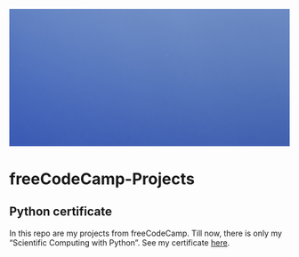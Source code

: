 ![](../img/construction.png)
# freeCodeCamp-Projects
## Python certificate
In this repo are my projects from freeCodeCamp.
Till now, there is only my “Scientific Computing with Python”. 
See my certificate [here](https://www.freecodecamp.org/certification/tom-soerr/scientific-computing-with-python-v7).
